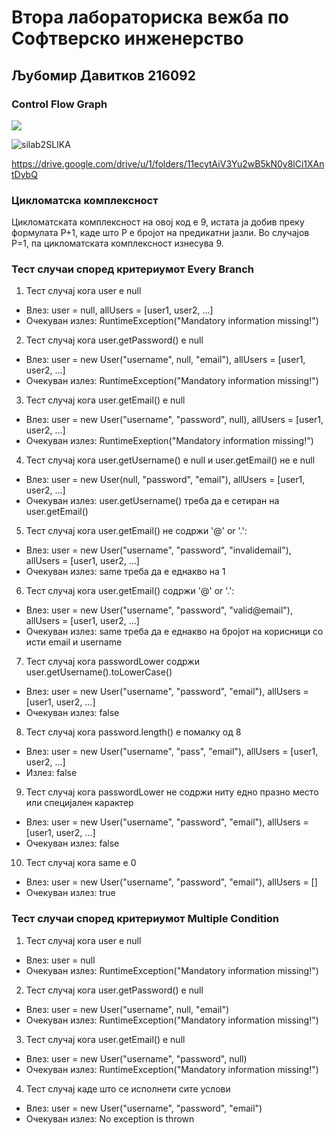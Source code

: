 # Втора лабораториска вежба по Софтверско инженерство

## Љубомир Давитков 216092
### Control Flow Graph
![](C:\Users\User\Downloads\silab2SLIKA.png)

![silab2SLIKA](https://github.com/LjupcheD14/SI_2023_lab2_216092/assets/81088064/fc362d0a-d9c9-4c6c-a9bf-b485c88f8f01)

https://drive.google.com/drive/u/1/folders/11ecytAiV3Yu2wB5kN0y8lCi1XAntDybQ

### Цикломатска комплексност
Цикломатската комплексност на овој код е 9, истата ја добив преку формулата P+1, каде што P е бројот на предикатни јазли. Во случајoв P=1, па цикломатската комплексност изнесува 9.

### Тест случаи според критериумот Every Branch
1. Тест случај кога user e null
 - Влез: user = null, allUsers = [user1, user2, ...]
 - Очекуван излез: RuntimeException("Mandatory information missing!")
2. Тест случај кога user.getPassword() е null
 - Влез: user = new User("username", null, "email"), allUsers = [user1, user2, ...]
 - Очекуван излез: RuntimeException("Mandatory information missing!")
3. Тест случај кога user.getEmail() е null
 - Влез: user = new User("username", "password", null), allUsers = [user1, user2, ...]
 - Очекуван излез: RuntimeExeption("Mandatory information missing!")
4. Тест случај кога user.getUsername() е null и user.getEmail() не е null
 - Влез: user = new User(null, "password", "email"), allUsers = [user1, user2, ...]
 - Очекуван излез: user.getUsername() треба да е сетиран на user.getEmail()
5. Тест случај кога user.getEmail() не содржи '@' or '.':
 - Влез: user = new User("username", "password", "invalidemail"), allUsers = [user1, user2, ...]
 - Очекуван излез: same треба да е еднакво на 1
6. Тест случај кога user.getEmail() содржи '@' or '.':
 - Влез: user = new User("username", "password", "valid@email"), allUsers = [user1, user2, ...]
 - Очекуван излез: same треба да е еднакво на бројот на корисници со исти email и username
7. Тест случај кога passwordLower содржи user.getUsername().toLowerCase()
 - Влез: user = new User("username", "password", "email"), allUsers = [user1, user2, ...]
 - Очекуван излез: false
8. Тест случај кога password.length() е помалку од 8
 - Влез: user = new User("username", "pass", "email"), allUsers = [user1, user2, ...]
 - Излез: false
9. Тест случај кога passwordLower не содржи ниту едно празно место или специјален карактер
 - Влез: user = new User("username", "password", "email"), allUsers = [user1, user2, ...]
 - Очекуван излез: false
10. Тест случај кога same е 0
 - Влез: user = new User("username", "password", "email"), allUsers = []
 - Очекуван излез: true


### Тест случаи според критериумот Multiple Condition
1. Тест случај кога user e null
 - Влез: user = null
 - Очекуван излез: RuntimeException("Mandatory information missing!")
2. Тест случај кога user.getPassword() е null
 - Влез: user = new User("username", null, "email")
 - Очекуван излез: RuntimeException("Mandatory information missing!")
3. Тест случај кога user.getEmail() е null
 - Влез: user = new User("username", "password", null)
 - Очекуван излез: RuntimeException("Mandatory information missing!")
4. Тест случај каде што се исполнети сите услови
 - Влез: user = new User("username", "password", "email")
 - Очекуван излез: No exception is thrown

